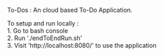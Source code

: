 To-Dos : An cloud based To-Do Application.

To setup and run locally :<br>
    1. Go to bash console<br>
    2. Run './endToEndRun.sh'<br>
    3. Visit 'http://localhost:8080/' to use the application